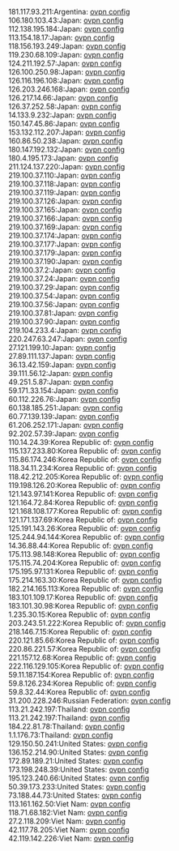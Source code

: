 181.117.93.211:Argentina: [ovpn config](vpn/181_117_93_211.ovpn)  
106.180.103.43:Japan: [ovpn config](vpn/106_180_103_43.ovpn)  
112.138.195.184:Japan: [ovpn config](vpn/112_138_195_184.ovpn)  
113.154.18.17:Japan: [ovpn config](vpn/113_154_18_17.ovpn)  
118.156.193.249:Japan: [ovpn config](vpn/118_156_193_249.ovpn)  
119.230.68.109:Japan: [ovpn config](vpn/119_230_68_109.ovpn)  
124.211.192.57:Japan: [ovpn config](vpn/124_211_192_57.ovpn)  
126.100.250.98:Japan: [ovpn config](vpn/126_100_250_98.ovpn)  
126.116.196.108:Japan: [ovpn config](vpn/126_116_196_108.ovpn)  
126.203.246.168:Japan: [ovpn config](vpn/126_203_246_168.ovpn)  
126.217.14.66:Japan: [ovpn config](vpn/126_217_14_66.ovpn)  
126.37.252.58:Japan: [ovpn config](vpn/126_37_252_58.ovpn)  
14.133.9.232:Japan: [ovpn config](vpn/14_133_9_232.ovpn)  
150.147.45.86:Japan: [ovpn config](vpn/150_147_45_86.ovpn)  
153.132.112.207:Japan: [ovpn config](vpn/153_132_112_207.ovpn)  
160.86.50.238:Japan: [ovpn config](vpn/160_86_50_238.ovpn)  
180.147.192.132:Japan: [ovpn config](vpn/180_147_192_132.ovpn)  
180.4.195.173:Japan: [ovpn config](vpn/180_4_195_173.ovpn)  
211.124.137.220:Japan: [ovpn config](vpn/211_124_137_220.ovpn)  
219.100.37.110:Japan: [ovpn config](vpn/219_100_37_110.ovpn)  
219.100.37.118:Japan: [ovpn config](vpn/219_100_37_118.ovpn)  
219.100.37.119:Japan: [ovpn config](vpn/219_100_37_119.ovpn)  
219.100.37.126:Japan: [ovpn config](vpn/219_100_37_126.ovpn)  
219.100.37.165:Japan: [ovpn config](vpn/219_100_37_165.ovpn)  
219.100.37.166:Japan: [ovpn config](vpn/219_100_37_166.ovpn)  
219.100.37.169:Japan: [ovpn config](vpn/219_100_37_169.ovpn)  
219.100.37.174:Japan: [ovpn config](vpn/219_100_37_174.ovpn)  
219.100.37.177:Japan: [ovpn config](vpn/219_100_37_177.ovpn)  
219.100.37.179:Japan: [ovpn config](vpn/219_100_37_179.ovpn)  
219.100.37.190:Japan: [ovpn config](vpn/219_100_37_190.ovpn)  
219.100.37.2:Japan: [ovpn config](vpn/219_100_37_2.ovpn)  
219.100.37.24:Japan: [ovpn config](vpn/219_100_37_24.ovpn)  
219.100.37.29:Japan: [ovpn config](vpn/219_100_37_29.ovpn)  
219.100.37.54:Japan: [ovpn config](vpn/219_100_37_54.ovpn)  
219.100.37.56:Japan: [ovpn config](vpn/219_100_37_56.ovpn)  
219.100.37.81:Japan: [ovpn config](vpn/219_100_37_81.ovpn)  
219.100.37.90:Japan: [ovpn config](vpn/219_100_37_90.ovpn)  
219.104.233.4:Japan: [ovpn config](vpn/219_104_233_4.ovpn)  
220.247.63.247:Japan: [ovpn config](vpn/220_247_63_247.ovpn)  
27.121.199.10:Japan: [ovpn config](vpn/27_121_199_10.ovpn)  
27.89.111.137:Japan: [ovpn config](vpn/27_89_111_137.ovpn)  
36.13.42.159:Japan: [ovpn config](vpn/36_13_42_159.ovpn)  
39.111.56.12:Japan: [ovpn config](vpn/39_111_56_12.ovpn)  
49.251.5.87:Japan: [ovpn config](vpn/49_251_5_87.ovpn)  
59.171.33.154:Japan: [ovpn config](vpn/59_171_33_154.ovpn)  
60.112.226.76:Japan: [ovpn config](vpn/60_112_226_76.ovpn)  
60.138.185.251:Japan: [ovpn config](vpn/60_138_185_251.ovpn)  
60.77.139.139:Japan: [ovpn config](vpn/60_77_139_139.ovpn)  
61.206.252.171:Japan: [ovpn config](vpn/61_206_252_171.ovpn)  
92.202.57.39:Japan: [ovpn config](vpn/92_202_57_39.ovpn)  
110.14.24.39:Korea Republic of: [ovpn config](vpn/110_14_24_39.ovpn)  
115.137.233.80:Korea Republic of: [ovpn config](vpn/115_137_233_80.ovpn)  
115.86.174.246:Korea Republic of: [ovpn config](vpn/115_86_174_246.ovpn)  
118.34.11.234:Korea Republic of: [ovpn config](vpn/118_34_11_234.ovpn)  
118.42.212.205:Korea Republic of: [ovpn config](vpn/118_42_212_205.ovpn)  
119.198.126.20:Korea Republic of: [ovpn config](vpn/119_198_126_20.ovpn)  
121.143.97.141:Korea Republic of: [ovpn config](vpn/121_143_97_141.ovpn)  
121.164.72.84:Korea Republic of: [ovpn config](vpn/121_164_72_84.ovpn)  
121.168.108.177:Korea Republic of: [ovpn config](vpn/121_168_108_177.ovpn)  
121.171.137.69:Korea Republic of: [ovpn config](vpn/121_171_137_69.ovpn)  
125.191.143.26:Korea Republic of: [ovpn config](vpn/125_191_143_26.ovpn)  
125.244.94.144:Korea Republic of: [ovpn config](vpn/125_244_94_144.ovpn)  
14.36.88.44:Korea Republic of: [ovpn config](vpn/14_36_88_44.ovpn)  
175.113.98.148:Korea Republic of: [ovpn config](vpn/175_113_98_148.ovpn)  
175.115.74.204:Korea Republic of: [ovpn config](vpn/175_115_74_204.ovpn)  
175.195.97.131:Korea Republic of: [ovpn config](vpn/175_195_97_131.ovpn)  
175.214.163.30:Korea Republic of: [ovpn config](vpn/175_214_163_30.ovpn)  
182.214.165.113:Korea Republic of: [ovpn config](vpn/182_214_165_113.ovpn)  
183.101.109.17:Korea Republic of: [ovpn config](vpn/183_101_109_17.ovpn)  
183.101.30.98:Korea Republic of: [ovpn config](vpn/183_101_30_98.ovpn)  
1.235.30.15:Korea Republic of: [ovpn config](vpn/1_235_30_15.ovpn)  
203.243.51.222:Korea Republic of: [ovpn config](vpn/203_243_51_222.ovpn)  
218.146.7.15:Korea Republic of: [ovpn config](vpn/218_146_7_15.ovpn)  
220.121.85.66:Korea Republic of: [ovpn config](vpn/220_121_85_66.ovpn)  
220.86.221.57:Korea Republic of: [ovpn config](vpn/220_86_221_57.ovpn)  
221.157.12.68:Korea Republic of: [ovpn config](vpn/221_157_12_68.ovpn)  
222.116.129.105:Korea Republic of: [ovpn config](vpn/222_116_129_105.ovpn)  
59.11.187.154:Korea Republic of: [ovpn config](vpn/59_11_187_154.ovpn)  
59.8.126.234:Korea Republic of: [ovpn config](vpn/59_8_126_234.ovpn)  
59.8.32.44:Korea Republic of: [ovpn config](vpn/59_8_32_44.ovpn)  
31.200.228.246:Russian Federation: [ovpn config](vpn/31_200_228_246.ovpn)  
113.21.242.197:Thailand: [ovpn config](vpn/113_21_242_197.ovpn)  
113.21.242.197:Thailand: [ovpn config](vpn/113_21_242_197.ovpn)  
184.22.81.78:Thailand: [ovpn config](vpn/184_22_81_78.ovpn)  
1.1.176.73:Thailand: [ovpn config](vpn/1_1_176_73.ovpn)  
129.150.50.241:United States: [ovpn config](vpn/129_150_50_241.ovpn)  
136.152.214.90:United States: [ovpn config](vpn/136_152_214_90.ovpn)  
172.89.189.21:United States: [ovpn config](vpn/172_89_189_21.ovpn)  
173.198.248.39:United States: [ovpn config](vpn/173_198_248_39.ovpn)  
195.123.240.66:United States: [ovpn config](vpn/195_123_240_66.ovpn)  
50.39.173.233:United States: [ovpn config](vpn/50_39_173_233.ovpn)  
73.188.44.73:United States: [ovpn config](vpn/73_188_44_73.ovpn)  
113.161.162.50:Viet Nam: [ovpn config](vpn/113_161_162_50.ovpn)  
118.71.68.182:Viet Nam: [ovpn config](vpn/118_71_68_182.ovpn)  
27.2.118.209:Viet Nam: [ovpn config](vpn/27_2_118_209.ovpn)  
42.117.78.205:Viet Nam: [ovpn config](vpn/42_117_78_205.ovpn)  
42.119.142.226:Viet Nam: [ovpn config](vpn/42_119_142_226.ovpn)  

